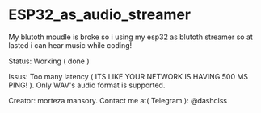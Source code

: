 # ESP32_as_audio_streamer
My blutoth moudle is broke so i using my  esp32 as blutoth streamer so at lasted i can hear music while coding!

Status: Working ( done )

Issus:
Too many latency ( ITS LIKE YOUR NETWORK IS HAVING 500 MS PING! ).
Only WAV's audio format is supported.



Creator: morteza mansory.
Contact me at( Telegram ): @dashclss 
